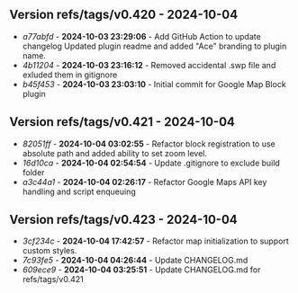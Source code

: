 ## Version refs/tags/v0.420 - 2024-10-04
* _a77abfd_ - **2024-10-03 23:29:06** - Add GitHub Action to update changelog Updated plugin readme and added "Ace" branding to plugin name.
* _4b11204_ - **2024-10-03 23:16:12** - Removed accidental .swp file and exluded them in gitignore
* _b45f453_ - **2024-10-03 23:03:10** - Initial commit for Google Map Block plugin
## Version refs/tags/v0.421 - 2024-10-04
* _82051ff_ - **2024-10-04 03:02:55** - Refactor block registration to use absolute path and added ability to set zoom level.
* _16d10ca_ - **2024-10-04 02:54:54** - Update .gitignore to exclude build folder
* _a3c44a1_ - **2024-10-04 02:26:17** - Refactor Google Maps API key handling and script enqueuing
## Version refs/tags/v0.423 - 2024-10-04
* _3cf234c_ - **2024-10-04 17:42:57** - Refactor map initialization to support custom styles.
* _7c93fe5_ - **2024-10-04 04:26:44** - Update CHANGELOG.md
* _609ece9_ - **2024-10-04 03:25:51** - Update CHANGELOG.md for refs/tags/v0.421
